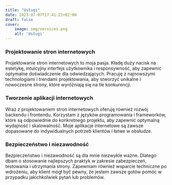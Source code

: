 ```yaml
---
title: "Usługi"
date: 2023-07-07T17:41:21+02:00
draft: false
cover:
    image: img/services.png
    alt: 'Usługi'
---
```


### Projektowanie stron internetowych

Projektowanie stron internetowych to moja pasja. Kładę duży nacisk na estetykę, intuicyjny interfejs użytkownika i responsywność, aby zapewnić optymalne doświadczenie dla odwiedzających. Pracuję z najnowszymi technologiami i trendami projektowania, aby stworzyć unikalne i nowoczesne strony, które wyróżniają się na tle konkurencji.

### Tworzenie aplikacji internetowych

Wraz z projektowaniem stron internetowych oferuję również rozwój backendu i frontendu. Korzystam z języków programowania i frameworków, które są odpowiednie do konkretnego projektu, aby zapewnić optymalną wydajność i skalowalność. Moje aplikacje internetowe są zawsze dopasowane do indywidualnych potrzeb klientów i łatwe w obsłudze.

### Bezpieczeństwo i niezawodność

Bezpieczeństwo i niezawodność są dla mnie niezwykle ważne. Dlatego dbam o stosowanie najlepszych praktyk w zakresie zabezpieczeń, testowania i utrzymania strony. Zapewniam również wsparcie techniczne po wdrożeniu, aby klient mógł być pewny, że jestem zawsze gotów pomóc w przypadku jakichkolwiek pytań lub problemów.

